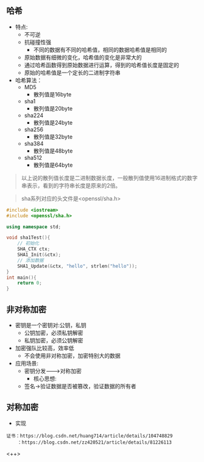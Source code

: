 ## 哈希
- 特点:
	- 不可逆
	- 抗碰撞性强
		- 不同的数据有不同的哈希值，相同的数据哈希值是相同的
	- 原始数据有细微的变化，哈希值的变化是非常大的
	- 通过哈希函数得到原始数据进行运算，得到的哈希值长度是固定的
	- 原始的哈希值是一个定长的二进制字符串
- 哈希算法：
	- MD5
		- 散列值是16byte
	- sha1
		- 散列值是20byte
	- sha224
		- 散列值是24byte
	- sha256
		- 散列值是32byte
	- sha384
		- 散列值是48byte
	- sha512
		- 散列值是64byte
> 以上说的散列值长度是二进制数据长度，一般散列值使用16进制格式的数字串表示，看到的字符串长度是原来的2倍。

> sha系列对应的头文件是<openssl/sha.h>

```cpp
#include <iostream>
#include <openssl/sha.h>

using namespace std;

void sha1Test(){
	// 初始化
	SHA_CTX ctx;
	SHA1_Init(&ctx);
	// 添加数据
	SHA1_Update(&ctx, "hello", strlen("hello"));
}
int main(){
	return 0;
}
```

## 非对称加密  
- 密钥是一个密钥对:公钥，私钥
	- 公钥加密，必须私钥解密
	- 私钥加密，必须公钥解密
- 加密强队比较高，效率低
	- 不会使用非对称加密，加密特别大的数据
- 应用场景:
	- 密钥分发--->对称加密
		- 核心思想:
	- 签名->验证数据是否被篡改，验证数据的所有者
## 对称加密

- 实现
```
证书：https://blog.csdn.net/huang714/article/details/104748829
	：https://blog.csdn.net/zz420521/article/details/81226113
```

<++>
